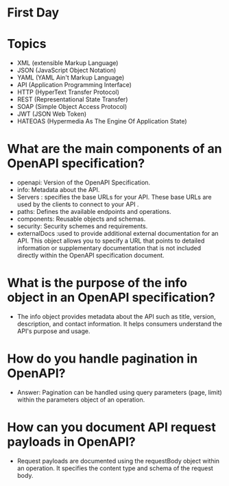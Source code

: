 # First Day
# Topics 
- XML (extensible Markup Language)
- JSON (JavaScript Object Notation)
- YAML (YAML Ain't Markup Language)
- API (Application Programming Interface)
- HTTP (HyperText Transfer Protocol)
- REST (Representational State Transfer)
- SOAP (Simple Object Access Protocol)
- JWT (JSON Web Token)
- HATEOAS (Hypermedia As The Engine Of Application State)
# What are the main components of an OpenAPI specification?
- openapi: Version of the OpenAPI Specification.
- info: Metadata about the API.
- Servers : specifies the base URLs for your API. These base URLs are used by the clients to connect to your API .
- paths: Defines the available endpoints and operations.
- components: Reusable objects and schemas.
- security: Security schemes and requirements.
- externalDocs :used to provide additional external documentation for an API. This object allows you to specify a URL that points to detailed information or supplementary documentation that is not included directly within the OpenAPI specification document.
 # What is the purpose of the info object in an OpenAPI specification?
 - The info object provides metadata about the API such as title, version, description, and contact information. It helps consumers understand the API's purpose and usage.
 # How do you handle pagination in OpenAPI?
- Answer: Pagination can be handled using query parameters (page, limit) within the parameters object of an operation.
# How can you document API request payloads in OpenAPI?
- Request payloads are documented using the requestBody object within an operation. It specifies the content type and schema of the request body. 

